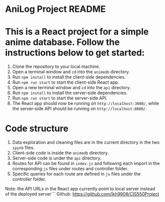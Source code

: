 # AniLog Project README

# This is a React project for a simple anime database. Follow the instructions below to get started:

1. Clone the repository to your local machine.
2. Open a terminal window and `cd` into the `animedb` directory.
3. Run `npm install` to install the client-side dependencies.
4. Run `npm run start` to start the client-side React app.
5. Open a new terminal window and `cd` into the `api` directory.
6. Run `npm install` to install the server-side dependencies.
7. Run `npm run start` to start the server-side API.
8. The React app should now be running on `http://localhost:3000/`, while the server-side API should be running on `http://localhost:8800/`.

# Code structure

1. Data exploration and cleaning files are in the current directory in the two `ipynb` files.
2. Client-side code is inside the `animedb` directory.
3. Server-side code is under the `api` directory.
4. Routes for API can be found in `index.js` and following each import in the corresponding `js` files under routes and controller folder. 
5. Specific queries for each route are defined in `js` files under the controller folder.

Note: the API URLs in the React app currently point to local server instead of the deployed server```
Github: https://github.com/lkh9908/CIS550Project 